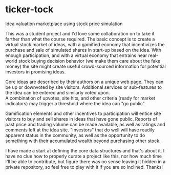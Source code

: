 ticker-tock
===========

Idea valuation marketplace using stock price simulation

This was a student project and I'd love some collaboration on to take it farther than what the course required.
The basic concept is to create a virtual stock market of ideas, with a gamified economy that incentivizes
the purchase and sale of simulated shares in start-up based on the idea.  With enough participation, and with a
virtual economy that entrains near real-world stock buying decision behavior (we make them care about the fake money)
the site might create useful crowd-sourced information for potential investors in promising ideas.

Core ideas are described by their authors on a unique web page.  They can be up or downvoted by site visitors.
Additional services or sub-features to the idea can be entered and similarly voted upon.  
A combination of upvotes, site hits, and other criteria (ready for market indicators) may trigger a threshold 
where the idea can "go public"

Gamification elements and other incentives to participation will entice site visitors to buy and sell shares in ideas
that have gone public.  Reports of past price and trading volume can be made available, as well as ratings and comments
left at the idea site.  "Investors" that do well will have readily apparent status in the community, as well as
the opportunity to do something with their accumulated wealth beyond purchasing other stock.

I have made a start at defining the core data structures and that's about it.  I have no clue how to properly curate a project like this, nor how much time I'll be able to contribute, but figure there was no sense leaving it hidden in a private repository, so feel free to play with it if you are so inclined.  Thanks!
